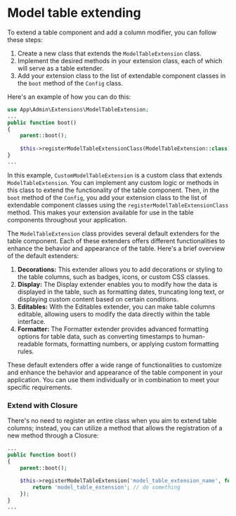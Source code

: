 # Model table extending

To extend a table component and add a column modifier, you can follow these steps:

1. Create a new class that extends the `ModelTableExtension` class.
1. Implement the desired methods in your extension class, each of which will serve as a table extender.
1. Add your extension class to the list of extendable component classes in the `boot` method of the `Config` class.

Here's an example of how you can do this:
```php
use App\Admin\Extensions\ModelTableExtension;
...
public function boot()
{
	parent::boot();
	
	$this->registerModelTableExtensionClass(ModelTableExtension::class);
}
...
```
In this example, `CustomModelTableExtension` is a custom class that extends `ModelTableExtension`. You can implement any custom logic or methods in this class to extend the functionality of the table component. Then, in the `boot` method of the `Config`, you add your extension class to the list of extendable component classes using the `registerModelTableExtensionClass` method. This makes your extension available for use in the table components throughout your application.

The `ModelTableExtension` class provides several default extenders for the table component. Each of these extenders offers different functionalities to enhance the behavior and appearance of the table. Here's a brief overview of the default extenders:

1. **Decorations:** This extender allows you to add decorations or styling to the table columns, such as badges, icons, or custom CSS classes.
1. **Display:** The Display extender enables you to modify how the data is displayed in the table, such as formatting dates, truncating long text, or displaying custom content based on certain conditions.
1. **Editables:** With the Editables extender, you can make table columns editable, allowing users to modify the data directly within the table interface.
1. **Formatter:** The Formatter extender provides advanced formatting options for table data, such as converting timestamps to human-readable formats, formatting numbers, or applying custom formatting rules.

These default extenders offer a wide range of functionalities to customize and enhance the behavior and appearance of the table component in your application. You can use them individually or in combination to meet your specific requirements.

### Extend with Closure
There's no need to register an entire class when you aim to extend table columns; instead, you can utilize a method that allows the registration of a new method through a Closure:
```php
...
public function boot()
{
	parent::boot();
	
	$this->registerModelTableExtension('model_table_extension_name', function () {
		return 'model_table_extension'; // do something
	});
}
...
```
